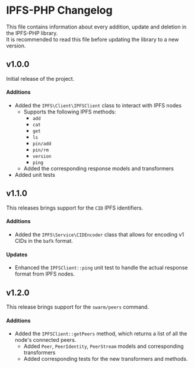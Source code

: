 # IPFS-PHP Changelog

This file contains information about every addition, update and deletion in the IPFS-PHP library.  
It is recommended to read this file before updating the library to a new version.

## v1.0.0

Initial release of the project.  

#### Additions

- Added the `IPFS\Client\IPFSClient` class to interact with IPFS nodes
  - Supports the following IPFS methods:
    - `add`
    - `cat`
    - `get`
    - `ls`
    - `pin/add`
    - `pin/rm`
    - `version`
    - `ping`
  - Added the corresponding response models and transformers
- Added unit tests

## v1.1.0

This releases brings support for the `CID` IPFS identifiers.

#### Additions

- Added the `IPFS\Service\CIDEncoder` class that allows for encoding v1 CIDs in the `bafk` format.

#### Updates

- Enhanced the `IPFSClient::ping` unit test to handle the actual response format from IPFS nodes.

## v1.2.0

This release brings support for the `swarm/peers` command.

#### Additions

- Added the `IPFSClient::getPeers` method, which returns a list of all the node's connected peers.
  - Added `Peer`, `PeerIdentity`, `PeerStream` models and corresponding transformers
  - Added corresponding tests for the new transformers and methods.
